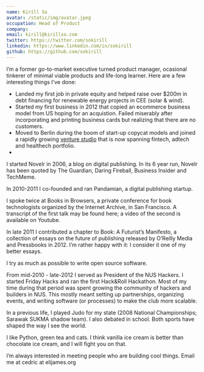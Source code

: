 ```yaml
---
name: Kirill So
avatar: /static/img/avatar.jpeg
occupation: Head of Product
company:
email: kirill@kirillso.com
twitter: https://twitter.com/sokirill
linkedin: https://www.linkedin.com/in/sokirill
github: https://github.com/sokirill
---
```


I’m a former go-to-market executive turned product manager, ocasional tinkerer of minimal viable products and life-long learner. Here are a few interesting things I've done:

- Landed my first job in private equity and helped raise over $200m in debt financing for renewable energy projects in CEE (solar & wind).
- Started my first business in 2012 that copied an ecommerce business model from US hoping for an acquistion. Failed miserably after incorporating and printing business cards but realizing that there are no customers.
- Moved to Berlin during the boom of start-up copycat models and joined a rapidly growing [venture studio](https://ioniq.com/portfolio/) that is now spanning fintech, adtech and healthech portfolio.
-

I started Novelr in 2006, a blog on digital publishing. In its 6 year run, Novelr has been quoted by The Guardian, Daring Fireball, Business Insider and TechMeme.

In 2010-2011 I co-founded and ran Pandamian, a digital publishing startup.

I spoke twice at Books in Browsers, a private conference for book technologists organized by the Internet Archive, in San Francisco. A transcript of the first talk may be found here; a video of the second is available on Youtube.

In late 2011 I contributed a chapter to Book: A Futurist’s Manifesto, a collection of essays on the future of publishing released by O’Reilly Media and Pressbooks in 2012. I’m rather happy with it: I consider it one of my better essays.

I try as much as possible to write open source software.

From mid-2010 - late-2012 I served as President of the NUS Hackers. I started Friday Hacks and ran the first Hack&Roll Hackathon. Most of my time during that period was spent growing the community of hackers and builders in NUS. This mostly meant setting up partnerships, organizing events, and writing software (or processes) to make the club more scalable.

In a previous life, I played Judo for my state (2008 National Championships; Sarawak SUKMA shadow team). I also debated in school. Both sports have shaped the way I see the world.

I like Python, green tea and cats. I think vanilla ice cream is better than chocolate ice cream, and I will fight you on that.

I’m always interested in meeting people who are building cool things. Email me at cedric at elijames.org
